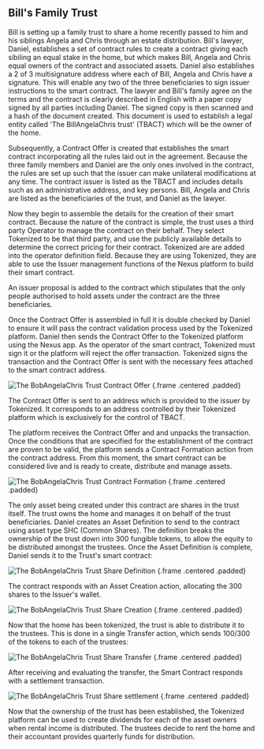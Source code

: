 ## Bill's Family Trust
Bill is setting up a family trust to share a home recently passed to him and his siblings Angela and Chris through an estate distribution.
Bill's lawyer, Daniel, establishes a set of contract rules to create a contract giving each sibiling an equal stake in the home, but which makes Bill, Angela and Chris equal owners of the contract and associated assets. Daniel also establishes a 2 of 3 multisignature address where each of Bill, Angela and Chris have a signature. This will enable any two of the three beneficiaries to sign issuer instructions to the smart contract.
The lawyer and Bill's family agree on the terms and the contract is clearly described in English with a paper copy signed by all parties including Daniel.
The signed copy is then scanned and a hash of the document created.
This document is used to establish a legal entity called 'The BillAngelaChris trust' (TBACT) which will be the owner of the home.

Subsequently, a Contract Offer is created that establishes the smart contract incorporating all the rules laid out in the agreement. Because the three family members and Daniel are the only ones involved in the contract, the rules are set up such that the issuer can make unilateral modifications at any time.
The contract issuer is listed as the TBACT and includes details such as an administrative address, and key persons. Bill, Angela and Chris are listed as the beneficiaries of the trust, and Daniel as the lawyer. 

Now they begin to assemble the details for the creation of their smart contract. Because the nature of the contract is simple, the trust uses a third party Operator to manage the contract on their behalf. They select Tokenized to be that third party, and use the publicly available details to determine the correct pricing for their contract. Tokenized are are added into the operator definition field. Because they are using Tokenized, they are able to use the Issuer management functions of the Nexus platform to build their smart contract.

An issuer proposal is added to the contract which stipulates that the only people authorised to hold assets under the contract are the three beneficiaries.

Once the Contract Offer is assembled in full it is double checked by Daniel to ensure it will pass the contract validation process used by the Tokenized platform. Daniel then sends the Contract Offer to the Tokenized platform using the Nexus app. As the operator of the smart contract, Tokenized must sign it or the platform will reject the offer transaction. Tokenized signs the transaction and the Contract Offer is sent with the necessary fees attached to the smart contract address.

![The BobAngelaChris Trust Contract Offer](https://raw.githubusercontent.com/tokenized/docs/master/images/tbact-contract-offer.svg?sanitize=true "The BobAngelaChris Trust Contract Offer") {.frame .centered .padded}

The Contract Offer is sent to an address which is provided to the issuer by Tokenized. It corresponds to an address controlled by their Tokenized platform which is exclusively for the control of TBACT.

The platform receives the Contract Offer and and unpacks the transaction. Once the conditions that are specified for the establishment of the contract are proven to be valid, the platform sends a Contract Formation action from the contract address. From this moment, the smart contract can be considered live and is ready to create, distribute and manage assets.

![The BobAngelaChris Trust Contract Formation](https://raw.githubusercontent.com/tokenized/docs/master/images/tbact-contract-formation.svg?sanitize=true "The BobAngelaChris Trust Contract Formation") {.frame .centered .padded}

The only asset being created under this contract are shares in the trust itself. The trust owns the home and manages it on behalf of the trust beneficiaries. Daniel creates an Asset Definition to send to the contract using asset type SHC (Common Shares).
The definition breaks the ownership of the trust down into 300 fungible tokens, to allow the equity to be distributed amongst the trustees.
Once the Asset Definition is complete, Daniel sends it to the Trust's smart contract:

![The BobAngelaChris Trust Share Definition](https://raw.githubusercontent.com/tokenized/docs/master/images/tbact-asset-definition.svg?sanitize=true "The BobAngelaChris Trust Share Definition") {.frame .centered .padded}

The contract responds with an Asset Creation action, allocating the 300 shares to the Issuer's wallet.

![The BobAngelaChris Trust Share Creation](https://raw.githubusercontent.com/tokenized/docs/master/images/tbact-asset-creation.svg?sanitize=true "The BobAngelaChris Trust Share Creation") {.frame .centered .padded}

Now that the home has been tokenized, the trust is able to distribute it to the trustees. This is done in a single Transfer action, which sends 100/300 of the tokens to each of the trustees:

![The BobAngelaChris Trust Share Transfer](https://raw.githubusercontent.com/tokenized/docs/master/images/tbact-asset-transfer.svg?sanitize=true "The BobAngelaChris Trust Share Transfer") {.frame .centered .padded}

After receiving and evaluating the transfer, the Smart Contract responds with a settlement transaction.

![The BobAngelaChris Trust Share settlement](https://raw.githubusercontent.com/tokenized/docs/master/images/tbact-asset-settlement.svg?sanitize=true "The BobAngelaChris Trust Share settlement") {.frame .centered .padded}

Now that the ownership of the trust has been established, the Tokenized platform can be used to create dividends for each of the asset owners when rental income is distributed. The trustees decide to rent the home and their accountant provides quarterly funds for distribution. 
